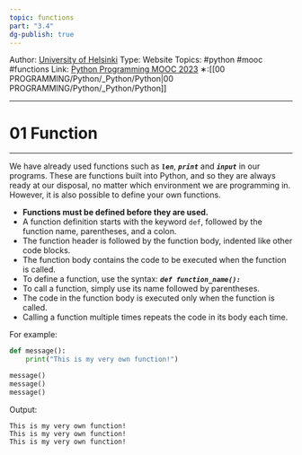 ```yaml
---
topic: functions
part: "3.4"
dg-publish: true
---
```

Author: [University of Helsinki](https://programming-23.mooc.fi/)
Type: Website
Topics: #python #mooc #functions
Link: [Python Programming MOOC 2023](https://programming-23.mooc.fi/)
∗:[[00 PROGRAMMING/Python/_Python/Python\|00 PROGRAMMING/Python/_Python/Python]] 

---
# 01 Function

--- 
We have already used functions such as ___`len`___, ___`print`___ and ___`input`___ in our programs. 
These are functions built into Python, and so they are always ready at our disposal, no matter which environment we are programming in. However, it is also possible to define your own functions.



- __Functions must be defined before they are used.__
- A function definition starts with the keyword `def`, followed by the function name, parentheses, and a colon.
- The function header is followed by the function body, indented like other code blocks.
- The function body contains the code to be executed when the function is called.
- To define a function, use the syntax: ___`def function_name():`___
- To call a function, simply use its name followed by parentheses.
- The code in the function body is executed only when the function is called.
- Calling a function multiple times repeats the code in its body each time.

For example:

```python
def message():
    print("This is my very own function!")

message()
message()
message()
```

Output:
```
This is my very own function!
This is my very own function!
This is my very own function!
```